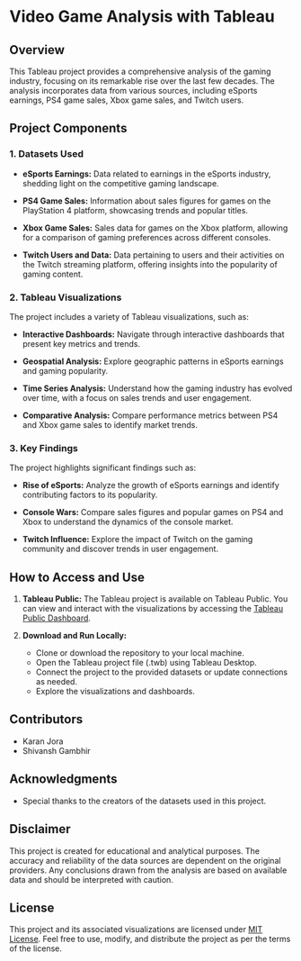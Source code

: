 # Video Game Analysis with Tableau

## Overview

This Tableau project provides a comprehensive analysis of the gaming industry, focusing on its remarkable rise over the last few decades. The analysis incorporates data from various sources, including eSports earnings, PS4 game sales, Xbox game sales, and Twitch users.

## Project Components

### 1. Datasets Used

- **eSports Earnings:** Data related to earnings in the eSports industry, shedding light on the competitive gaming landscape.

- **PS4 Game Sales:** Information about sales figures for games on the PlayStation 4 platform, showcasing trends and popular titles.

- **Xbox Game Sales:** Sales data for games on the Xbox platform, allowing for a comparison of gaming preferences across different consoles.

- **Twitch Users and Data:** Data pertaining to users and their activities on the Twitch streaming platform, offering insights into the popularity of gaming content.

### 2. Tableau Visualizations

The project includes a variety of Tableau visualizations, such as:

- **Interactive Dashboards:** Navigate through interactive dashboards that present key metrics and trends.

- **Geospatial Analysis:** Explore geographic patterns in eSports earnings and gaming popularity.

- **Time Series Analysis:** Understand how the gaming industry has evolved over time, with a focus on sales trends and user engagement.

- **Comparative Analysis:** Compare performance metrics between PS4 and Xbox game sales to identify market trends.

### 3. Key Findings

The project highlights significant findings such as:

- **Rise of eSports:** Analyze the growth of eSports earnings and identify contributing factors to its popularity.

- **Console Wars:** Compare sales figures and popular games on PS4 and Xbox to understand the dynamics of the console market.

- **Twitch Influence:** Explore the impact of Twitch on the gaming community and discover trends in user engagement.

## How to Access and Use

1. **Tableau Public:** The Tableau project is available on Tableau Public. You can view and interact with the visualizations by accessing the [Tableau Public Dashboard](#).

2. **Download and Run Locally:**
   - Clone or download the repository to your local machine.
   - Open the Tableau project file (.twb) using Tableau Desktop.
   - Connect the project to the provided datasets or update connections as needed.
   - Explore the visualizations and dashboards.

## Contributors

- Karan Jora
- Shivansh Gambhir

## Acknowledgments

- Special thanks to the creators of the datasets used in this project.

## Disclaimer

This project is created for educational and analytical purposes. The accuracy and reliability of the data sources are dependent on the original providers. Any conclusions drawn from the analysis are based on available data and should be interpreted with caution.

## License

This project and its associated visualizations are licensed under [MIT License](LICENSE). Feel free to use, modify, and distribute the project as per the terms of the license.
